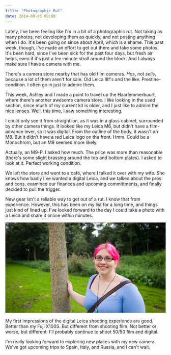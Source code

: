 ```yaml
---
title: "Photographic Rut"
date: 2014-09-05 00:00
---
```


<import><p>Lately, I've been feeling like I'm in a bit of a photographic rut. Not taking as many photos, not developing them as quickly, and not posting anything when I do. It's been going on since about April, which is a shame. This past week, though, I've made an effort to get out there and take some photos. It's been hard, since I've been sick for the past four days, but fresh air helps, even if it's just a ten-minute stroll around the block. And I always make sure I have a camera with me. </p>

<!-- more -->

<p>There's a camera store nearby that has old film cameras. <em>Has</em>, not <em>sells</em>, because a lot of them aren't for sale. Old Leica IIIf's and the like. Prestine-condition. I often go in just to admire them. </p>

<p>This week, Ashley and I made a point to travel up the Haarlemmerbuurt, where there's another awesome camera store. I like looking in the used section, since much of my current kit is older, and I just like to admire the nice lenses. Well, this time, I saw something interesting. </p>

<p>I could only see it from straight-on, as it was in a glass cabinet, surrounded by other camera things. It looked like my Leica M6, but didn't have a film-advance lever, so it was digital. From the outline of the body, it wasn't an M8. But it didn't have a red Leica logo on the front. Hmm. Could be a Monochrom, but an M9 seemed more likely. </p>

<p>Actually, an M9-P. I asked how much. The price was more than reasonable (there's some slight brassing around the top and bottom plates). I asked to look at it. Perfect working condition. </p>

<p>We left the store and went to a café, where I talked it over with my wife. She knows how badly I've wanted a digital Leica, and we talked about the pros and cons, examined our finances and upcoming committments, and finally decided to pull the trigger. </p>

<p>New gear isn't a reliable way to get out of a rut. I know that from experience. However, this has been on my list for a long time, and things just kind of lined up. I've looked forward to the day I could take a photo with a Leica and share it online within minutes. </p>
<img src="/img/import/blog/photographic-rut/0D28888F485449CCBA5771C25D3339FA.jpg" class="img-responsive"><p>My first impressions of the digital Leica shooting experience are good. Better than my Fuji X100S. But different from shooting film. Not better or worse, but different. I'll probably continue to shoot 50/50 film and digital. </p>
<p>I'm really looking forward to exploring new places with my new camera. We've got upcoming trips to Spain, Italy, and Russia, and I can't wait. </p></import>

